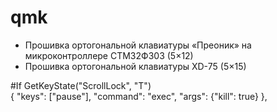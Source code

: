 # qmk
- Прошивка ортогональной клавиатуры «Преоник» на микроконтроллере СТМ32Ф303 (5×12)
- Прошивка ортогональной клавиатуры XD-75 (5×15)

#If GetKeyState("ScrollLock", "T")  
{ "keys": ["pause"], "command": "exec", "args": {"kill": true} },
